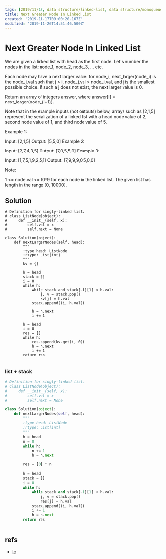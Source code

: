 ```yaml
---
tags: [2019/11/17, data structure/linked-list, data structure/monoqueue, data structure/stack, leetcode/1019]
title: Next Greater Node In Linked List
created: '2019-11-17T09:00:20.167Z'
modified: '2019-11-26T14:51:46.500Z'
---
```


# Next Greater Node In Linked List

We are given a linked list with head as the first node.  Let's number the nodes in the list: node_1, node_2, node_3, ... etc.

Each node may have a next larger value: for node_i, next_larger(node_i) is the node_j.val such that j > i, node_j.val > node_i.val, and j is the smallest possible choice.  If such a j does not exist, the next larger value is 0.

Return an array of integers answer, where answer[i] = next_larger(node_{i+1}).

Note that in the example inputs (not outputs) below, arrays such as [2,1,5] represent the serialization of a linked list with a head node value of 2, second node value of 1, and third node value of 5.

 

Example 1:

Input: [2,1,5]
Output: [5,5,0]
Example 2:

Input: [2,7,4,3,5]
Output: [7,0,5,5,0]
Example 3:

Input: [1,7,5,1,9,2,5,1]
Output: [7,9,9,9,0,5,0,0]
 

Note:

1 <= node.val <= 10^9 for each node in the linked list.
The given list has length in the range [0, 10000].

## Solution

```
# Definition for singly-linked list.
# class ListNode(object):
#     def __init__(self, x):
#         self.val = x
#         self.next = None

class Solution(object):
    def nextLargerNodes(self, head):
        """
        :type head: ListNode
        :rtype: List[int]
        """
        kv = {}
        
        h = head
        stack = []
        i = 0
        while h:
            while stack and stack[-1][1] < h.val:
                j, v = stack.pop()
                kv[j] = h.val
            stack.append((i, h.val))
        
            h = h.next
            i += 1
        
        h = head
        i = 0
        res = []
        while h:
            res.append(kv.get(i, 0))
            h = h.next
            i += 1
        return res
            
```

### list + stack

```python
# Definition for singly-linked list.
# class ListNode(object):
#     def __init__(self, x):
#         self.val = x
#         self.next = None

class Solution(object):
    def nextLargerNodes(self, head):
        """
        :type head: ListNode
        :rtype: List[int]
        """
        h = head
        n = 0
        while h:
            n += 1
            h = h.next
        
        res = [0] * n
        
        h = head
        stack = []
        i = 0
        while h:
            while stack and stack[-1][1] < h.val:
                j, v = stack.pop()
                res[j] = h.val
            stack.append((i, h.val))
            i += 1
            h = h.next
        return res
        
```

## refs

* [lc](https://leetcode.com/problems/next-greater-node-in-linked-list/)
